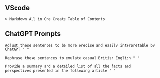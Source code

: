 ## VScode
```
> Markdown All in One Create Table of Contents
```
## ChatGPT Prompts
```
Adjust these sentences to be more precise and easily interpretable by ChatGPT " "  
```
```
Rephrase these sentences to emulate casual British English " "  
```
```
Provide a summary and a detailed list of all the facts and perspectives presented in the following article " "  
```
